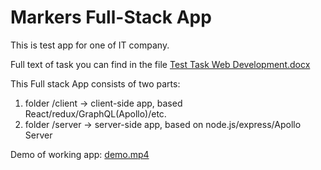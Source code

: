 # Markers Full-Stack App

This is test app for one of IT company.

Full text of task you can find in the file
[Test Task Web Development.docx](https://github.com/n0ne/markers/blob/master/Test%20Task%20Web%20Development.docx)

This Full stack App consists of two parts:

1.  folder /client -> client-side app, based React/redux/GraphQL(Apollo)/etc.
2.  folder /server -> server-side app, based on node.js/express/Apollo Server

Demo of working app:
[demo.mp4](https://github.com/n0ne/markers/blob/master/demo.mp4)
